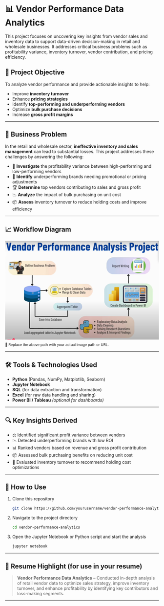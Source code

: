 # 📊 Vendor Performance Data Analytics

This project focuses on uncovering key insights from vendor sales and inventory data to support data-driven decision-making in retail and wholesale businesses. It addresses critical business problems such as profitability variance, inventory turnover, vendor contribution, and pricing efficiency.

## 🚀 Project Objective

To analyze vendor performance and provide actionable insights to help:

- Improve **inventory turnover**
- Enhance **pricing strategies**
- Identify **top-performing and underperforming vendors**
- Optimize **bulk purchase decisions**
- Increase **gross profit margins**

---

## 🧩 Business Problem

In the retail and wholesale sector, **ineffective inventory and sales management** can lead to substantial losses. This project addresses these challenges by answering the following:

- 🧠 **Investigate** the profitability variance between high-performing and low-performing vendors
- 🔎 **Identify** underperforming brands needing promotional or pricing adjustments
- 🏆 **Determine** top vendors contributing to sales and gross profit
- 📉 **Analyze** the impact of bulk purchasing on unit cost
- 📦 **Assess** inventory turnover to reduce holding costs and improve efficiency

---

## 📈 Workflow Diagram

![Vendor Performance Analysis Flow](./images/vendor-performance-analysis-project.png) <sub>📌 Replace the above path with your actual image path or URL.</sub>

---

## 🛠️ Tools & Technologies Used

- **Python** (Pandas, NumPy, Matplotlib, Seaborn)
- **Jupyter Notebook**
- **SQL** (for data extraction and transformation)
- **Excel** (for raw data handling and sharing)
- **Power BI / Tableau** _(optional for dashboards)_

---

## 🔍 Key Insights Derived

- ⚖️ Identified significant profit variance between vendors
- 📉 Detected underperforming brands with low ROI
- 📊 Ranked vendors based on revenue and gross profit contribution
- 📦 Assessed bulk purchasing benefits on reducing unit cost
- 🔁 Evaluated inventory turnover to recommend holding cost optimizations

---

## 📝 How to Use

1. Clone this repository

   ```bash
   git clone https://github.com/yourusername/vendor-performance-analytics.git
   ```

2. Navigate to the project directory

   ```bash
   cd vendor-performance-analytics
   ```

3. Open the Jupyter Notebook or Python script and start the analysis

   ```bash
   jupyter notebook
   ```

---

## 📌 Resume Highlight (for use in your resume)

> **Vendor Performance Data Analytics** – Conducted in-depth analysis of retail vendor data to optimize sales strategy, improve inventory turnover, and enhance profitability by identifying key contributors and loss-making segments.

---
